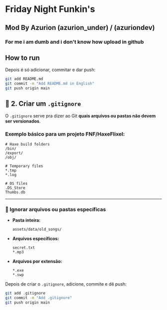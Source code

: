 # Friday Night Funkin's
## Mod By Azurion (azurion_under) / (azuriondev)

### For me i am dumb and i don't know how upload in github



## How to run


Depois é só adicionar, commitar e dar push:

```bash
git add README.md
git commit -m "Add README.md in English"
git push origin main
````


## 🔹 2. Criar um `.gitignore`

O `.gitignore` serve pra dizer ao Git **quais arquivos ou pastas não devem ser versionados**.

### Exemplo básico para um projeto FNF/HaxeFlixel:

```gitignore
# Haxe build folders
/bin/
/export/
/obj/

# Temporary files
*.tmp
*.log

# OS files
.DS_Store
Thumbs.db
```

---

### 🔹 Ignorar arquivos ou pastas específicas

* **Pasta inteira:**

  ```gitignore
  assets/data/old_songs/
  ```
* **Arquivos específicos:**

  ```gitignore
  secret.txt
  *.mp3
  ```
* **Arquivos por extensão:**

  ```gitignore
  *.exe
  *.swp
  ```

Depois de criar o `.gitignore`, adicione, commite e dê push:

```bash
git add .gitignore
git commit -m "Add .gitignore"
git push origin main
```
